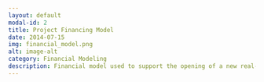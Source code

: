 ```yaml
---
layout: default
modal-id: 2
title: Project Financing Model
date: 2014-07-15
img: financial_model.png
alt: image-alt
category: Financial Modeling
description: Financial model used to support the opening of a new real-estate development / infrastructure project in Virginia, USA. Model followed the F1F9 standard and had multiple automated scenarios for revenue, cost inflation, financing, etc. This project successfully made it through investment committee and broke ground in 2023.
---
```

